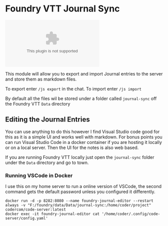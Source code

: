 # Foundry VTT Journal Sync


![journal-sync-downloads](https://img.shields.io/github/downloads-pre/sytone/foundry-vtt-journal-sync/latest/journal-sync.zip)

This module will allow you to export and import Journal entries to the server and store them as markdown files.

To export enter `/js export` in the chat. To import enter `/js import`

By default all the files wil be stored under a folder called `journal-sync` off the Foundry VTT `Data` directory

## Editing the Journal Entries

You can use anything to do this however I find Visual Studio code good for this as it is a simple UI and works well with markdown. For bonus points you can run Visual Studio Code in a docker container if you are hosting it locally or on a local server. Then the UI for the notes is also web based. 

If you are running Foundry VTT locally just open the `journal-sync` folder under the `Data` directory and go to town. 

### Running VSCode in Docker

I use this on my home server to run a online version of VSCode, the second command gets the default password unless you configured it differently.

```
docker run -d -p 8282:8080 --name foundry-journal-editor --restart always -v "F:/foundry/data/Data/journal-sync:/home/coder/project" codercom/code-server:latest
docker exec -it foundry-journal-editor cat '/home/coder/.config/code-server/config.yaml'
```
